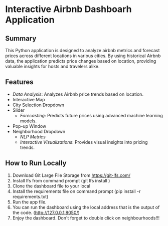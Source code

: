 # Interactive Airbnb Dashboarh Application

## Summary
This Python application is designed to analyze airbnb metrics and forecast prices  across different locations in various cities. By using historical Airbnb data, the application predicts price changes based on location, providing valuable insights for hosts and travelers alike.

## Features
- *Data Analysis*: Analyzes Airbnb price trends based on location.
- Interactive Map
- City Selection Dropdown
- Slider
    - *Forecasting*: Predicts future prices using advanced machine learning models.
- Pop-up Window
- Neighborhood  Dropdown
    - *NLP Metrics*
    - *Interactive Visualizations*: Provides visual insights into pricing trends.



## How to Run Locally

1. Download Git Large File Storage from https://git-lfs.com/
2. Install lfs from command prompt (git lfs install )
3. Clone the dashboard file to your local
4. Install the requirements file on command prompt (pip install -r requirements.txt)
5. Run the app file.
6. You can run the dashboard using the local address that is the output of the code. (http://127.0.0.1:8050/)
7. Enjoy the dashboard. Don't forget to double click on neighbourhoods!!!

